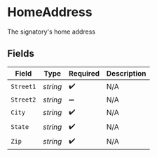 # HomeAddress

The signatory's home address


## Fields

| Field              | Type               | Required           | Description        |
| ------------------ | ------------------ | ------------------ | ------------------ |
| `Street1`          | *string*           | :heavy_check_mark: | N/A                |
| `Street2`          | *string*           | :heavy_minus_sign: | N/A                |
| `City`             | *string*           | :heavy_check_mark: | N/A                |
| `State`            | *string*           | :heavy_check_mark: | N/A                |
| `Zip`              | *string*           | :heavy_check_mark: | N/A                |